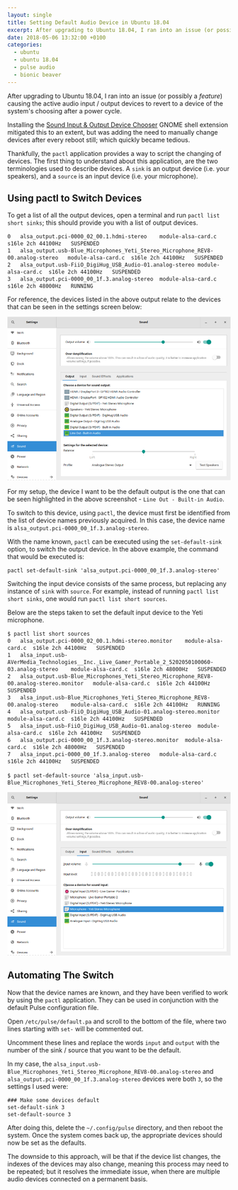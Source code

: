 ```yaml
---
layout: single
title: Setting Default Audio Device in Ubuntu 18.04
excerpt: After upgrading to Ubuntu 18.04, I ran into an issue (or possibly a feature) causing the active audio input / output devices to revert to a device of the system's choosing after a power cycle.
date: 2018-05-06 13:32:00 +0100
categories:
  - ubuntu
  - ubuntu 18.04
  - pulse audio
  - bionic beaver
---
```

After upgrading to Ubuntu 18.04, I ran into an issue (or possibly a _feature_) causing the active audio input / output devices to revert to a device of the system's choosing after a power cycle.

Installing the [Sound Input & Output Device Chooser](https://extensions.gnome.org/extension/906/sound-output-device-chooser/) GNOME shell extension mitigated this to an extent, but was adding the need to manually change devices after every reboot still; which quickly became tedious.

Thankfully, the `pactl` application provides a way to script the changing of devices. The first thing to understand about this application, are the two terminologies used to describe devices. A `sink` is an output device (i.e. your speakers), and a `source` is an input device (i.e. your microphone).

## Using pactl to Switch Devices

To get a list of all the output devices, open a terminal and run `pactl list short sinks`; this should provide you with a list of output devices.

```
0	alsa_output.pci-0000_02_00.1.hdmi-stereo	module-alsa-card.c	s16le 2ch 44100Hz	SUSPENDED
1	alsa_output.usb-Blue_Microphones_Yeti_Stereo_Microphone_REV8-00.analog-stereo	module-alsa-card.c	s16le 2ch 44100Hz	SUSPENDED
2	alsa_output.usb-FiiO_DigiHug_USB_Audio-01.analog-stereo	module-alsa-card.c	s16le 2ch 44100Hz	SUSPENDED
3	alsa_output.pci-0000_00_1f.3.analog-stereo	module-alsa-card.c	s16le 2ch 48000Hz	RUNNING
```

For reference, the devices listed in the above output relate to the devices that can be seen in the settings screen below:

![](/assets/images/setting-default-audio-device-in-ubuntu-18-04/output_devices.png)

For my setup, the device I want to be the default output is the one that can be seen highlighted in the above screenshot - `Line Out - Built-in Audio`.

To switch to this device, using `pactl`, the device must first be identified from the list of device names previously acquired. In this case, the device name is `alsa_output.pci-0000_00_1f.3.analog-stereo`.

With the name known, `pactl` can be executed using the `set-default-sink` option, to switch the output device. In the above example, the command that would be executed is:

```
pactl set-default-sink 'alsa_output.pci-0000_00_1f.3.analog-stereo'
```

Switching the input device consists of the same process, but replacing any instance of `sink` with `source`. For example, instead of running `pactl list short sinks`, one would run `pactl list short sources`.

Below are the steps taken to set the default input device to the Yeti microphone.

```
$ pactl list short sources
0	alsa_output.pci-0000_02_00.1.hdmi-stereo.monitor	module-alsa-card.c	s16le 2ch 44100Hz	SUSPENDED
1	alsa_input.usb-AVerMedia_Technologies__Inc._Live_Gamer_Portable_2_5202050100060-03.analog-stereo	module-alsa-card.c	s16le 2ch 48000Hz	SUSPENDED
2	alsa_output.usb-Blue_Microphones_Yeti_Stereo_Microphone_REV8-00.analog-stereo.monitor	module-alsa-card.c	s16le 2ch 44100Hz	SUSPENDED
3	alsa_input.usb-Blue_Microphones_Yeti_Stereo_Microphone_REV8-00.analog-stereo	module-alsa-card.c	s16le 2ch 44100Hz	RUNNING
4	alsa_output.usb-FiiO_DigiHug_USB_Audio-01.analog-stereo.monitor	module-alsa-card.c	s16le 2ch 44100Hz	SUSPENDED
5	alsa_input.usb-FiiO_DigiHug_USB_Audio-01.analog-stereo	module-alsa-card.c	s16le 2ch 44100Hz	SUSPENDED
6	alsa_output.pci-0000_00_1f.3.analog-stereo.monitor	module-alsa-card.c	s16le 2ch 48000Hz	SUSPENDED
7	alsa_input.pci-0000_00_1f.3.analog-stereo	module-alsa-card.c	s16le 2ch 44100Hz	SUSPENDED

$ pactl set-default-source 'alsa_input.usb-Blue_Microphones_Yeti_Stereo_Microphone_REV8-00.analog-stereo'
```

![](/assets/images/setting-default-audio-device-in-ubuntu-18-04/input_devices.png)

## Automating The Switch
Now that the device names are known, and they have been verified to work by using the `pactl` application. They can be used in conjunction with the default Pulse configuration file.

Open `/etc/pulse/default.pa` and scroll to the bottom of the file, where two lines starting with `set-` will be commented out.

Uncomment these lines and replace the words `input` and `output` with the number of the sink / source that you want to be the default.

In my case, the `alsa_input.usb-Blue_Microphones_Yeti_Stereo_Microphone_REV8-00.analog-stereo` and `alsa_output.pci-0000_00_1f.3.analog-stereo` devices were both `3`, so the settings I used were:

```
### Make some devices default
set-default-sink 3
set-default-source 3
```

After doing this, delete the `~/.config/pulse` directory, and then reboot the system. Once the system comes back up, the appropriate devices should now be set as the defaults.

The downside to this approach, will be that if the device list changes, the indexes of the devices may also change, meaning this process may need to be repeated; but it resolves the immediate issue, when there are multiple audio devices connected on a permanent basis.
